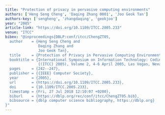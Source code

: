 ```yaml
---
title: "Protection of privacy in pervasive computing environments"
authors: ['Heng Seng Cheng', 'Daqing Zhang 0001', 'Joo Geok Tan']
authors-key: ['sengheng', 'zhangdaqing', 'geokjoo']
year: "2005"
article-link: "https://doi.org/10.1109/ITCC.2005.233"
venue: "ITCC"
bibex: "@inproceedings{DBLP:conf/itcc/ChengZT05,
  author    = {Heng Seng Cheng and
               Daqing Zhang and
               Joo Geok Tan},
  title     = {Protection of Privacy in Pervasive Computing Environments},
  booktitle = {International Symposium on Information Technology: Coding and Computing
               {(ITCC} 2005), Volume 2, 4-6 April 2005, Las Vegas, Nevada, {USA}},
  pages     = {242--247},
  publisher = {{IEEE} Computer Society},
  year      = {2005},
  url       = {https://doi.org/10.1109/ITCC.2005.233},
  doi       = {10.1109/ITCC.2005.233},
  timestamp = {Fri, 27 Jul 2018 12:10:07 +0200},
  biburl    = {https://dblp.org/rec/conf/itcc/ChengZT05.bib},
  bibsource = {dblp computer science bibliography, https://dblp.org}
}"
---
```


